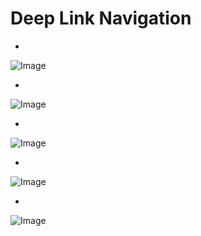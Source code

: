 # Deep Link Navigation

- 
![Image](https://github.com/user-attachments/assets/99257b62-fc08-4fe7-82c0-5918cf355251)

- 
![Image](https://github.com/user-attachments/assets/8b91d3bd-1cfe-481c-bba4-c308e556e1f9)

- 
![Image](https://github.com/user-attachments/assets/77f96f02-2270-42da-bdf3-f60d2207569d)

- 
![Image](https://github.com/user-attachments/assets/ab14839e-725c-46b3-9548-26df30360c12)

- 
![Image](https://github.com/user-attachments/assets/857bb0f7-e211-475e-85bf-cba457f003b8)
